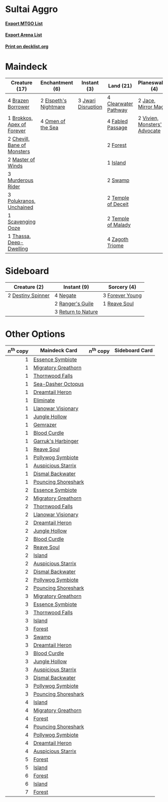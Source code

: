 # Sultai Aggro

#### [Export MTGO List](../collection/Sultai%20Aggro/Sultai%20Aggro.txt)
#### [Export Arena List](../collection/Sultai%20Aggro/Sultai%20Aggro_arena.txt)
#### [Print on decklist.org](http://decklist.org/?deckmain=4%09Agonizing%20Remorse%0A4%09Bloodchief's%20Thirst%0A4%09Brazen%20Borrower%0A1%09Brokkos,%20Apex%20of%20Forever%0A2%09Chevill,%20Bane%20of%20Monsters%0A4%09Clearwater%20Pathway%0A2%09Elspeth's%20Nightmare%0A4%09Fabled%20Passage%0A2%09Forest%0A1%09Island%0A2%09Jace,%20Mirror%20Mage%0A3%09Jwari%20Disruption%0A2%09Master%20of%20Winds%0A3%09Murderous%20Rider%0A1%09Mythos%20of%20Brokkos%0A4%09Omen%20of%20the%20Sea%0A3%09Polukranos,%20Unchained%0A1%09Scavenging%20Ooze%0A2%09Swamp%0A2%09Temple%20of%20Deceit%0A2%09Temple%20of%20Malady%0A1%09Thassa,%20Deep-Dwelling%0A2%09Vivien,%20Monsters'%20Advocate%0A4%09Zagoth%20Triome&deckside=2%09Destiny%20Spinner%0A3%09Forever%20Young%0A4%09Negate%0A2%09Ranger's%20Guile%0A1%09Reave%20Soul%0A3%09Return%20to%20Nature)
# Maindeck

|                                            Creature (17)                                             |                                        Enchantment (6)                                         |                                         Instant (3)                                         |                                           Land (21)                                           |                                           Planeswalker (4)                                            |                                          Sorcery (9)                                           |
|------------------------------------------------------------------------------------------------------|------------------------------------------------------------------------------------------------|---------------------------------------------------------------------------------------------|-----------------------------------------------------------------------------------------------|-------------------------------------------------------------------------------------------------------|------------------------------------------------------------------------------------------------|
|4 [Brazen Borrower](http://gatherer.wizards.com/Pages/Card/Details.aspx?multiverseid=473001)          |2 [Elspeth's Nightmare](http://gatherer.wizards.com/Pages/Card/Details.aspx?multiverseid=476342)|3 [Jwari Disruption](http://gatherer.wizards.com/Pages/Card/Details.aspx?multiverseid=491693)|4 [Clearwater Pathway](http://gatherer.wizards.com/Pages/Card/Details.aspx?multiverseid=491913)|2 [Jace, Mirror Mage](http://gatherer.wizards.com/Pages/Card/Details.aspx?multiverseid=495153)         |4 [Agonizing Remorse](http://gatherer.wizards.com/Pages/Card/Details.aspx?multiverseid=476334)  |
|1 [Brokkos, Apex of Forever](http://gatherer.wizards.com/Pages/Card/Details.aspx?multiverseid=479699) |4 [Omen of the Sea](http://gatherer.wizards.com/Pages/Card/Details.aspx?multiverseid=476309)    |                                                                                             |4 [Fabled Passage](http://gatherer.wizards.com/Pages/Card/Details.aspx?multiverseid=473206)    |2 [Vivien, Monsters' Advocate](http://gatherer.wizards.com/Pages/Card/Details.aspx?multiverseid=479695)|4 [Bloodchief's Thirst](http://gatherer.wizards.com/Pages/Card/Details.aspx?multiverseid=491729)|
|2 [Chevill, Bane of Monsters](http://gatherer.wizards.com/Pages/Card/Details.aspx?multiverseid=479701)|                                                                                                |                                                                                             |2 [Forest](http://gatherer.wizards.com/Pages/Card/Details.aspx?multiverseid=439860)            |                                                                                                       |1 [Mythos of Brokkos](http://gatherer.wizards.com/Pages/Card/Details.aspx?multiverseid=479688)  |
|2 [Master of Winds](http://gatherer.wizards.com/Pages/Card/Details.aspx?multiverseid=495613)          |                                                                                                |                                                                                             |1 [Island](http://gatherer.wizards.com/Pages/Card/Details.aspx?multiverseid=439857)            |                                                                                                       |                                                                                                |
|3 [Murderous Rider](http://gatherer.wizards.com/Pages/Card/Details.aspx?multiverseid=473059)          |                                                                                                |                                                                                             |2 [Swamp](http://gatherer.wizards.com/Pages/Card/Details.aspx?multiverseid=439858)             |                                                                                                       |                                                                                                |
|3 [Polukranos, Unchained](http://gatherer.wizards.com/Pages/Card/Details.aspx?multiverseid=476475)    |                                                                                                |                                                                                             |2 [Temple of Deceit](http://gatherer.wizards.com/Pages/Card/Details.aspx?multiverseid=373734)  |                                                                                                       |                                                                                                |
|1 [Scavenging Ooze](http://gatherer.wizards.com/Pages/Card/Details.aspx?multiverseid=420783)          |                                                                                                |                                                                                             |2 [Temple of Malady](http://gatherer.wizards.com/Pages/Card/Details.aspx?multiverseid=380515)  |                                                                                                       |                                                                                                |
|1 [Thassa, Deep-Dwelling](http://gatherer.wizards.com/Pages/Card/Details.aspx?multiverseid=476322)    |                                                                                                |                                                                                             |4 [Zagoth Triome](http://gatherer.wizards.com/Pages/Card/Details.aspx?multiverseid=479779)     |                                                                                                       |                                                                                                |


# Sideboard

|                                        Creature (2)                                        |                                         Instant (9)                                         |                                       Sorcery (4)                                        |
|--------------------------------------------------------------------------------------------|---------------------------------------------------------------------------------------------|------------------------------------------------------------------------------------------|
|2 [Destiny Spinner](http://gatherer.wizards.com/Pages/Card/Details.aspx?multiverseid=476419)|4 [Negate](http://gatherer.wizards.com/Pages/Card/Details.aspx?multiverseid=423707)          |3 [Forever Young](http://gatherer.wizards.com/Pages/Card/Details.aspx?multiverseid=473051)|
|                                                                                            |2 [Ranger's Guile](http://gatherer.wizards.com/Pages/Card/Details.aspx?multiverseid=249973)  |1 [Reave Soul](http://gatherer.wizards.com/Pages/Card/Details.aspx?multiverseid=473065)   |
|                                                                                            |3 [Return to Nature](http://gatherer.wizards.com/Pages/Card/Details.aspx?multiverseid=461102)|                                                                                          |


# Other Options

|*n*<sup>th</sup> copy|                                        Maindeck Card                                         |*n*<sup>th</sup> copy|Sideboard Card|
|--------------------:|----------------------------------------------------------------------------------------------|---------------------|--------------|
|                    1|[Essence Symbiote](http://gatherer.wizards.com/Pages/Card/Details.aspx?multiverseid=479669)   |                     |              |
|                    1|[Migratory Greathorn](http://gatherer.wizards.com/Pages/Card/Details.aspx?multiverseid=479685)|                     |              |
|                    1|[Thornwood Falls](http://gatherer.wizards.com/Pages/Card/Details.aspx?multiverseid=405420)    |                     |              |
|                    1|[Sea-Dasher Octopus](http://gatherer.wizards.com/Pages/Card/Details.aspx?multiverseid=479586) |                     |              |
|                    1|[Dreamtail Heron](http://gatherer.wizards.com/Pages/Card/Details.aspx?multiverseid=479567)    |                     |              |
|                    1|[Eliminate](http://gatherer.wizards.com/Pages/Card/Details.aspx?multiverseid=485420)          |                     |              |
|                    1|[Llanowar Visionary](http://gatherer.wizards.com/Pages/Card/Details.aspx?multiverseid=485516) |                     |              |
|                    1|[Jungle Hollow](http://gatherer.wizards.com/Pages/Card/Details.aspx?multiverseid=405273)      |                     |              |
|                    1|[Gemrazer](http://gatherer.wizards.com/Pages/Card/Details.aspx?multiverseid=479675)           |                     |              |
|                    1|[Blood Curdle](http://gatherer.wizards.com/Pages/Card/Details.aspx?multiverseid=479595)       |                     |              |
|                    1|[Garruk's Harbinger](http://gatherer.wizards.com/Pages/Card/Details.aspx?multiverseid=485508) |                     |              |
|                    1|[Reave Soul](http://gatherer.wizards.com/Pages/Card/Details.aspx?multiverseid=473065)         |                     |              |
|                    1|[Pollywog Symbiote](http://gatherer.wizards.com/Pages/Card/Details.aspx?multiverseid=482372)  |                     |              |
|                    1|[Auspicious Starrix](http://gatherer.wizards.com/Pages/Card/Details.aspx?multiverseid=479664) |                     |              |
|                    1|[Dismal Backwater](http://gatherer.wizards.com/Pages/Card/Details.aspx?multiverseid=420908)   |                     |              |
|                    1|[Pouncing Shoreshark](http://gatherer.wizards.com/Pages/Card/Details.aspx?multiverseid=479584)|                     |              |
|                    2|[Essence Symbiote](http://gatherer.wizards.com/Pages/Card/Details.aspx?multiverseid=479669)   |                     |              |
|                    2|[Migratory Greathorn](http://gatherer.wizards.com/Pages/Card/Details.aspx?multiverseid=479685)|                     |              |
|                    2|[Thornwood Falls](http://gatherer.wizards.com/Pages/Card/Details.aspx?multiverseid=405420)    |                     |              |
|                    2|[Llanowar Visionary](http://gatherer.wizards.com/Pages/Card/Details.aspx?multiverseid=485516) |                     |              |
|                    2|[Dreamtail Heron](http://gatherer.wizards.com/Pages/Card/Details.aspx?multiverseid=479567)    |                     |              |
|                    2|[Jungle Hollow](http://gatherer.wizards.com/Pages/Card/Details.aspx?multiverseid=405273)      |                     |              |
|                    2|[Blood Curdle](http://gatherer.wizards.com/Pages/Card/Details.aspx?multiverseid=479595)       |                     |              |
|                    2|[Reave Soul](http://gatherer.wizards.com/Pages/Card/Details.aspx?multiverseid=473065)         |                     |              |
|                    2|[Island](http://gatherer.wizards.com/Pages/Card/Details.aspx?multiverseid=439857)             |                     |              |
|                    2|[Auspicious Starrix](http://gatherer.wizards.com/Pages/Card/Details.aspx?multiverseid=479664) |                     |              |
|                    2|[Dismal Backwater](http://gatherer.wizards.com/Pages/Card/Details.aspx?multiverseid=420908)   |                     |              |
|                    2|[Pollywog Symbiote](http://gatherer.wizards.com/Pages/Card/Details.aspx?multiverseid=482372)  |                     |              |
|                    2|[Pouncing Shoreshark](http://gatherer.wizards.com/Pages/Card/Details.aspx?multiverseid=479584)|                     |              |
|                    3|[Migratory Greathorn](http://gatherer.wizards.com/Pages/Card/Details.aspx?multiverseid=479685)|                     |              |
|                    3|[Essence Symbiote](http://gatherer.wizards.com/Pages/Card/Details.aspx?multiverseid=479669)   |                     |              |
|                    3|[Thornwood Falls](http://gatherer.wizards.com/Pages/Card/Details.aspx?multiverseid=405420)    |                     |              |
|                    3|[Island](http://gatherer.wizards.com/Pages/Card/Details.aspx?multiverseid=439857)             |                     |              |
|                    3|[Forest](http://gatherer.wizards.com/Pages/Card/Details.aspx?multiverseid=439860)             |                     |              |
|                    3|[Swamp](http://gatherer.wizards.com/Pages/Card/Details.aspx?multiverseid=439858)              |                     |              |
|                    3|[Dreamtail Heron](http://gatherer.wizards.com/Pages/Card/Details.aspx?multiverseid=479567)    |                     |              |
|                    3|[Blood Curdle](http://gatherer.wizards.com/Pages/Card/Details.aspx?multiverseid=479595)       |                     |              |
|                    3|[Jungle Hollow](http://gatherer.wizards.com/Pages/Card/Details.aspx?multiverseid=405273)      |                     |              |
|                    3|[Auspicious Starrix](http://gatherer.wizards.com/Pages/Card/Details.aspx?multiverseid=479664) |                     |              |
|                    3|[Dismal Backwater](http://gatherer.wizards.com/Pages/Card/Details.aspx?multiverseid=420908)   |                     |              |
|                    3|[Pollywog Symbiote](http://gatherer.wizards.com/Pages/Card/Details.aspx?multiverseid=482372)  |                     |              |
|                    3|[Pouncing Shoreshark](http://gatherer.wizards.com/Pages/Card/Details.aspx?multiverseid=479584)|                     |              |
|                    4|[Island](http://gatherer.wizards.com/Pages/Card/Details.aspx?multiverseid=439857)             |                     |              |
|                    4|[Migratory Greathorn](http://gatherer.wizards.com/Pages/Card/Details.aspx?multiverseid=479685)|                     |              |
|                    4|[Forest](http://gatherer.wizards.com/Pages/Card/Details.aspx?multiverseid=439860)             |                     |              |
|                    4|[Pouncing Shoreshark](http://gatherer.wizards.com/Pages/Card/Details.aspx?multiverseid=479584)|                     |              |
|                    4|[Pollywog Symbiote](http://gatherer.wizards.com/Pages/Card/Details.aspx?multiverseid=482372)  |                     |              |
|                    4|[Dreamtail Heron](http://gatherer.wizards.com/Pages/Card/Details.aspx?multiverseid=479567)    |                     |              |
|                    4|[Auspicious Starrix](http://gatherer.wizards.com/Pages/Card/Details.aspx?multiverseid=479664) |                     |              |
|                    5|[Forest](http://gatherer.wizards.com/Pages/Card/Details.aspx?multiverseid=439860)             |                     |              |
|                    5|[Island](http://gatherer.wizards.com/Pages/Card/Details.aspx?multiverseid=439857)             |                     |              |
|                    6|[Forest](http://gatherer.wizards.com/Pages/Card/Details.aspx?multiverseid=439860)             |                     |              |
|                    6|[Island](http://gatherer.wizards.com/Pages/Card/Details.aspx?multiverseid=439857)             |                     |              |
|                    7|[Forest](http://gatherer.wizards.com/Pages/Card/Details.aspx?multiverseid=439860)             |                     |              |

